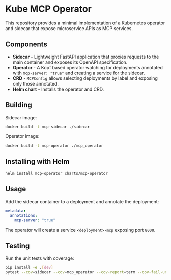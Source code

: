 # Kube MCP Operator

This repository provides a minimal implementation of a Kubernetes operator and sidecar that expose microservice APIs as MCP services.

## Components

- **Sidecar** - Lightweight FastAPI application that proxies requests to the main container and exposes its OpenAPI specification.
- **Operator** - A Kopf based operator watching for deployments annotated with `mcp-server: "true"` and creating a service for the sidecar.
- **CRD** - `MCPConfig` allows selecting deployments by label and exposing only those annotated.
- **Helm chart** - Installs the operator and CRD.

## Building

Sidecar image:
```bash
docker build -t mcp-sidecar ./sidecar
```

Operator image:
```bash
docker build -t mcp-operator ./mcp_operator
```

## Installing with Helm

```bash
helm install mcp-operator charts/mcp-operator
```

## Usage

Add the sidecar container to a deployment and annotate the deployment:

```yaml
metadata:
  annotations:
    mcp-server: "true"
```

The operator will create a service `<deployment>-mcp` exposing port `8000`.

## Testing

Run the unit tests with coverage:

```bash
pip install -e .[dev]
pytest --cov=sidecar --cov=mcp_operator --cov-report=term --cov-fail-under=80
```
